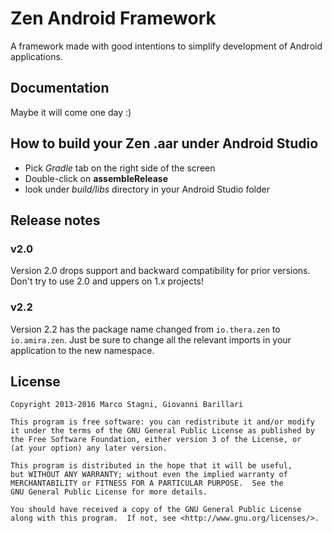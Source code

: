 # Zen Android Framework
A framework made with good intentions to simplify development of Android applications.

## Documentation
Maybe it will come one day :)

## How to build your Zen .aar under Android Studio
* Pick *Gradle* tab on the right side of the screen
* Double-click on **assembleRelease**
* look under *build/libs* directory in your Android Studio folder

## Release notes

### v2.0
Version 2.0 drops support and backward compatibility for prior versions. Don't try to use 2.0 and uppers on 1.x projects!

### v2.2
Version 2.2 has the package name changed from `io.thera.zen` to `io.amira.zen`. Just be sure to change all the relevant imports in your application to the new namespace.


## License

```
Copyright 2013-2016 Marco Stagni, Giovanni Barillari

This program is free software: you can redistribute it and/or modify
it under the terms of the GNU General Public License as published by
the Free Software Foundation, either version 3 of the License, or
(at your option) any later version.

This program is distributed in the hope that it will be useful,
but WITHOUT ANY WARRANTY; without even the implied warranty of
MERCHANTABILITY or FITNESS FOR A PARTICULAR PURPOSE.  See the
GNU General Public License for more details.

You should have received a copy of the GNU General Public License
along with this program.  If not, see <http://www.gnu.org/licenses/>.
```

